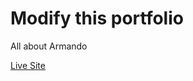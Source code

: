 # Modify this portfolio

All about Armando

[Live Site](https://armando-bugarin-portfolio.netlify.app/)
